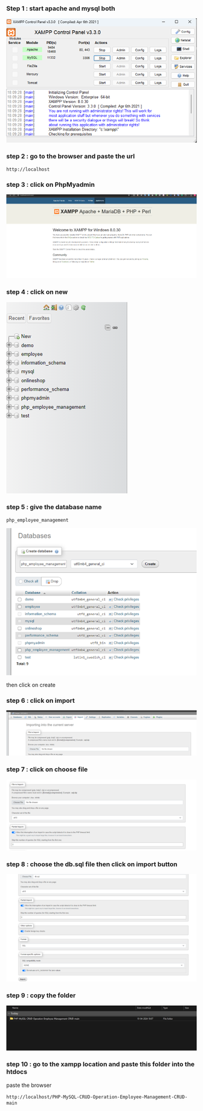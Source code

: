 ### Step 1 : start apache and mysql both

![alt text](instructions/image.png)

### step 2 : go to the browser and paste the url

```
http://localhost
```

### step 3 : click on PhpMyadmin

![alt text](instructions/image-1.png)

### step 4 : click on new

![alt text](instructions/image-2.png)

### step 5 : give the database name

```
php_employee_management
```

![alt text](instructions/image-3.png)

then click on create

### step 6 : click on import

![alt text](instructions/image-4.png)

### step 7 : click on choose file

![alt text](instructions/image-5.png)

### step 8 : choose the db.sql file then click on import button

![alt text](instructions/image-6.png)

### step 9 : copy the folder

![alt text](instructions/image-7.png)

### step 10 : go to the xampp location and paste this folder into the htdocs

paste the browser

```
http://localhost/PHP-MySQL-CRUD-Operation-Employee-Management-CRUD-main
```
